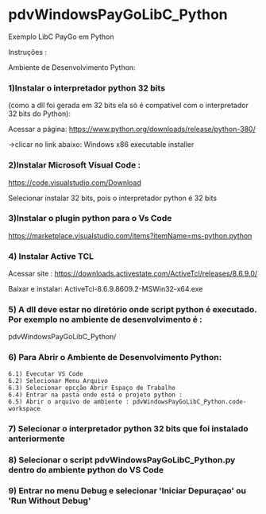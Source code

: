 # pdvWindowsPayGoLibC_Python
Exemplo LibC PayGo em Python

Instruções :

Ambiente de Desenvolvimento Python:

### 1)Instalar o interpretador python 32 bits 
(como  a dll foi gerada em 32 bits ela só é compativel com o interpretador 32 bits do Python):

Acessar a página:
https://www.python.org/downloads/release/python-380/

->clicar no link abaixo:
   Windows x86 executable installer

### 2)Instalar Microsoft Visual Code :
https://code.visualstudio.com/Download

Selecionar instalar 32 bits, pois o interpretador python é 32 bits

### 3)Instalar o plugin python para o Vs Code 
https://marketplace.visualstudio.com/items?itemName=ms-python.python


### 4) Instalar Active  TCL
Acessar site :
https://downloads.activestate.com/ActiveTcl/releases/8.6.9.0/

Baixar e instalar:
ActiveTcl-8.6.9.8609.2-MSWin32-x64.exe  

### 5) A dll deve estar no diretório onde script python é  executado. Por exemplo no ambiente de desenvolvimento é :
pdvWindowsPayGoLibC_Python/

### 6) Para Abrir o Ambiente de Desenvolvimento Python: 
    6.1) Evecutar VS Code
    6.2) Selecionar Menu Arquivo
    6.3) Selecionar opcção Abrir Espaço de Trabalho
    6.4) Entrar na pasta onde está o projeto python :
    6.5) Abrir o arquivo de ambiente : pdvWindowsPayGoLibC_Python.code-workspace

### 7) Selecionar o interpretador python 32 bits que foi instalado anteriormente

### 8) Selecionar  o script pdvWindowsPayGoLibC_Python.py dentro do ambiente python do VS Code

### 9) Entrar no menu Debug e selecionar 'Iniciar Depuraçao' ou 'Run Without Debug'



